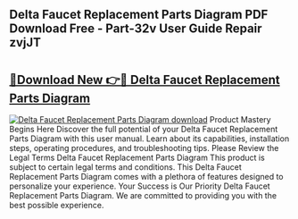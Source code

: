 ## Delta Faucet Replacement Parts Diagram PDF Download Free - Part-32v User Guide Repair zvjJT

# <h2><a href="http://dfrllix.blite.top/?on=Delta+Faucet+Replacement+Parts+Diagram">🔗Download New 👉🔴 Delta Faucet Replacement Parts Diagram</a></h2>

[![Delta Faucet Replacement Parts Diagram download](https://i.imgur.com/lujVjoI.png)](http://dfrllix.blite.top/?on=Delta+Faucet+Replacement+Parts+Diagram)
Product Mastery Begins Here Discover the full potential of your Delta Faucet Replacement Parts Diagram with this user manual. Learn about its capabilities, installation steps, operating procedures, and troubleshooting tips. Please Review the Legal Terms Delta Faucet Replacement Parts Diagram This product is subject to certain legal terms and conditions. This Delta Faucet Replacement Parts Diagram comes with a plethora of features designed to personalize your experience. Your Success is Our Priority Delta Faucet Replacement Parts Diagram. We are committed to providing you with the best possible experience.
